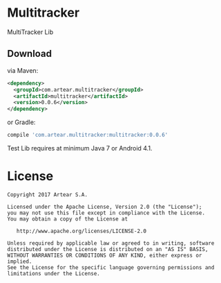 # Multitracker
MultiTracker Lib


Download
--------

via Maven:
```xml
<dependency>
  <groupId>com.artear.multitracker</groupId>
  <artifactId>multitracker</artifactId>
  <version>0.0.6</version>
</dependency>
```
or Gradle:
```groovy
compile 'com.artear.multitracker:multitracker:0.0.6'
```
Test Lib requires at minimum Java 7 or Android 4.1.

License
=======

    Copyright 2017 Artear S.A.

    Licensed under the Apache License, Version 2.0 (the "License");
    you may not use this file except in compliance with the License.
    You may obtain a copy of the License at

       http://www.apache.org/licenses/LICENSE-2.0

    Unless required by applicable law or agreed to in writing, software
    distributed under the License is distributed on an "AS IS" BASIS,
    WITHOUT WARRANTIES OR CONDITIONS OF ANY KIND, either express or implied.
    See the License for the specific language governing permissions and
    limitations under the License.
